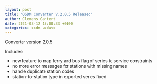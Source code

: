 ```yaml
---
layout: post
title: "OSDM Converter V.2.0.5 Released"
author: Clemens Gantert
date: 2021-03-12 15:00:33 +0100
categories: osdm update
---
```


Converter version 2.0.5

Includes:

- new feature to map ferry and bus flag of series to service constraints
- no more error messages for stations with missing names
- handle duplicate station codes
- station-to-station type in exported series fixed
